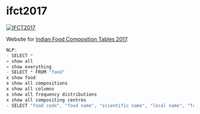 # ifct2017

[![IFCT2017](http://ninindia.org/images/ifct_2017.png)](http://ninindia.org/ifct_2017.htm)

Website for [Indian Food Composition Tables 2017].

```javascript 
NLP:
- SELECT *
= show all
= show everything
- SELECT * FROM "food"
x show food
x show all compositions
x show all columns
x show all frequency distributions
x show all compositing centres
- SELECT "food code", "food name", "scientific name", "local name", "food group", "number of regions", "moisture", "water", "protein", "ash", "total fat", "total dietary fiber", ""

```


[Indian Food Composition Tables 2017]: http://ifct2017.com/
